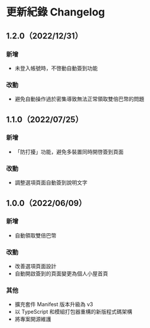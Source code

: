 # 更新紀錄 Changelog

## 1.2.0（2022/12/31）

### 新增

 - 未登入帳號時，不啓動自動簽到功能

### 改動

 - 避免自動操作過於密集導致無法正常領取雙倍巴幣的問題

## 1.1.0（2022/07/25）

### 新增

 - 「防打擾」功能，避免多裝置同時開啓簽到頁面

### 改動

 - 調整選項頁面自動簽到說明文字

## 1.0.0（2022/06/09）

### 新增

 - 自動領取雙倍巴幣

### 改動

 - 改善選項頁面設計
 - 自動開啟簽到的頁面變更為個人小屋首頁

### 其他

 - 擴充套件 Manifest 版本升級為 v3
 - 以 TypeScript 和模組打包器重構的新版程式碼架構
 - 將專案開源維護
